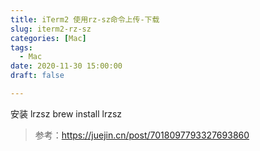 ```yaml
---
title: iTerm2 使用rz-sz命令上传-下载
slug: iterm2-rz-sz
categories: [Mac]
tags:
  - Mac
date: 2020-11-30 15:00:00
draft: false

---
```


安装 lrzsz
brew install lrzsz

> 参考：https://juejin.cn/post/7018097793327693860
